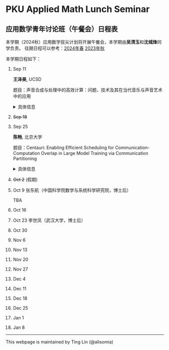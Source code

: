 # PKU Applied Math Lunch Seminar

## 应用数学青年讨论班（午餐会）日程表

本学期（2024秋）应用数学拔尖计划将开展午餐会，本学期由**吴清玉**和**沈城烽**同学负责。
往期日程可以参考：[2024年春](2024Spring.html) [2023年秋](2023Fall.html)

本学期日程如下：

1. Sep 11

    **王泽昊**, UCSD

    题目：声音合成与处理中的高效计算：问题、技术及其在当代音乐与声音艺术中的应用

    <details>
    <summary>具体信息</summary>
    
    <p>
    <b>摘要</b>:

    随着电子和数字技术的兴起，音乐和声音艺术经历了巨大的变革。与传统的大规模计算挑战不同，计算在音乐和声音艺术中的应用面临着独特的限制，例如对实时性和交互性的需求、在低功耗微控制器上实现的必要性，以及在精确性与听觉感知之间的微妙平衡。在此次演讲中，我将重点探讨当代音乐和声音艺术中的声音合成与处理的高效计算。我将首先介绍计算在这些艺术领域中的应用，特别是在声音合成与处理方面。随后，我将讨论各种算法及其在不同硬件平台上的实现，结合我在物理建模声音合成和乐器设计方面的研究与实践。最后，我将分享我对这些较为成熟的技术在音乐和声音艺术实践中潜在应用的看法。
    </p>
    <p>
    <b>报告人信息</b>:

    王泽昊是一名计算机音乐研究者和实践者，常驻于圣地亚哥和上海。他目前是加州大学圣地亚哥分校（UCSD）音乐系的计算机音乐博士候选人，导师为Tom Erbe教授和Miller Puckette教授，同时也在上海纽约大学（NYU Shanghai）担任Alex Ruthmann教授的访问研究员。此前，他在北京大学数学科学学院获得了学士学位。他的研究涵盖了音乐声学、声音合成和乐器设计，并与斯坦福大学CCRMA、爱丁堡大学和纽约大学等知名机构的艺术家和研究人员紧密合作。他的研究曾在包括斯坦福大学CCRMA、罗切斯特大学以及斯德哥尔摩皇家音乐学院在内的多个国际场合进行展示。王泽昊也是一位活跃的作曲家和声音设计师，特别专注于戏剧艺术领域。他为戏剧艺术创作的作曲与声音设计曾在北京和纽约市上演。
    </p>
    
    </details>

1. ~~Sep 18~~
1. Sep 25

    **陈畅**, 北京大学
    
    题目：Centauri: Enabling Efficient Scheduling for Communication-Computation Overlap in Large Model Training via Communication Partitioning

    <details>
    <summary>具体信息</summary>
    <p>
    <b>摘要</b>:

    Efficiently training large language models (LLMs) necessitates the adoption of hybrid parallel methods, integrating multiple communications collectives within distributed partitioned graphs. Overcoming communication bottlenecks is crucial and is often achieved through communication and computation overlaps. However, existing overlap methodologies tend to lean towards either fine-grained kernel fusion or limited operation scheduling, constraining performance optimization in heterogeneous training environments.
    In this talk, we introduce Centauri, an innovative framework that encompasses comprehensive communication partitioning and hierarchical scheduling schemes for optimized overlap. We propose a partition space comprising three inherent abstraction dimensions: primitive substitution, topology-aware group partitioning, and workload partitioning. To determine the efficient overlap of communication and computation operators, we decompose the scheduling tasks in hybrid parallel training into three hierarchical tiers: operation, layer, and model. Through these techniques, our framework Centauri effectively overlaps communication latency and enhances hardware utilization.
    </p>
    <p>
    <b>报告人信息</b>:

    陈畅是北京大学前沿交叉学科研究院的博士研究生，导师为杨超。她的研究方向为高性能与分布式计算，大规模机器学习系统和分布式系统。她在本次报告的工作获得了ASPLOS 2024 Best Paper award。

    </p>
    </details>


1. ~~Oct 2~~ (假期)
1. Oct 9
    张东航（中国科学院数学与系统科学研究院，博士后） 

    TBA
1. Oct 16
1. Oct 23
   李世凤（武汉大学，博士后）
1. Oct 30
1. Nov 6
1. Nov 13
1. Nov 20
1. Nov 27
1. Dec 4
1. Dec 11
1. Dec 18
1. Dec 25
1. Jan 1
1. Jan 8






-----
This webpage is maintained by Ting Lin (@alisomia)
